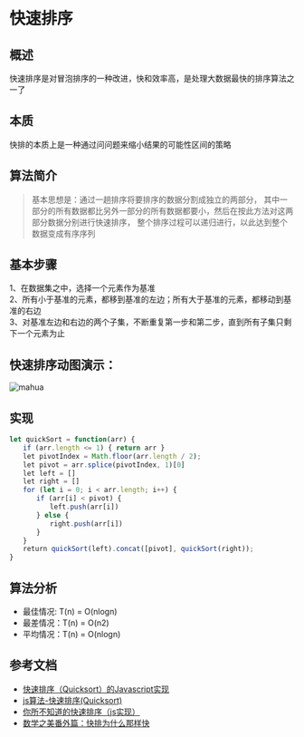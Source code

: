# 快速排序
## 概述
快速排序是对冒泡排序的一种改进，快和效率高，是处理大数据最快的排序算法之一了

## 本质
快排的本质上是一种通过问问题来缩小结果的可能性区间的策略

## 算法简介
>基本思想是：通过一趟排序将要排序的数据分割成独立的两部分，
其中一部分的所有数据都比另外一部分的所有数据都要小，然后在按此方法对这两部分数据分别进行快速排序，
整个排序过程可以递归进行，以此达到整个数据变成有序序列

## 基本步骤
1、在数据集之中，选择一个元素作为基准<br>
2、所有小于基准的元素，都移到基准的左边；所有大于基准的元素，都移动到基准的右边<br>
3、对基准左边和右边的两个子集，不断重复第一步和第二步，直到所有子集只剩下一个元素为止

## 快速排序动图演示：
![mahua](https://user-gold-cdn.xitu.io/2016/11/29/dd9dc195a7331351671fe9ac4f7d5aa4?imageslim)

## 实现
```js
let quickSort = function(arr) {
　　if (arr.length <= 1) { return arr }
　　let pivotIndex = Math.floor(arr.length / 2);
　　let pivot = arr.splice(pivotIndex, 1)[0]
　　let left = []
　　let right = []
　　for (let i = 0; i < arr.length; i++) {
　　　　if (arr[i] < pivot) {
　　　　　　left.push(arr[i])
　　　　} else {
　　　　　　right.push(arr[i])
　　　　}
　　}
　　return quickSort(left).concat([pivot], quickSort(right));
}
```
## 算法分析
* 最佳情况: T(n) = O(nlogn)
* 最差情况：T(n) = O(n2)
* 平均情况：T(n) = O(nlogn)

## 参考文档
* [快速排序（Quicksort）的Javascript实现](http://www.ruanyifeng.com/blog/2011/04/quicksort_in_javascript.html)
* [js算法-快速排序(Quicksort)](https://segmentfault.com/a/1190000017814119)
* [你所不知道的快速排序（js实现）](https://juejin.im/post/6844903487285755917)
* [数学之美番外篇：快排为什么那样快](http://mindhacks.cn/2008/06/13/why-is-quicksort-so-quick/)

